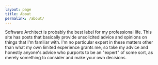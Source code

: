 ```yaml
---
layout: page
title: About
permalink: /about/
---
```


Software Architect is probably the best label for my professional life.  This site has posts that basically provide unsolicited advice and opinions on things that I'm familiar with.  I'm no particular expert in these matters other than what my own limited experience grants me, so take my advice and honestly anyone's advice who purports to be an "expert" of some sort, as merely something to consider and make your own decisions.
